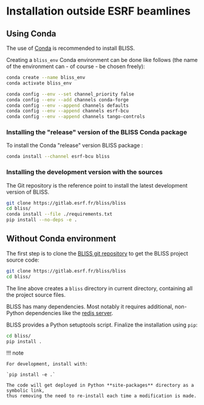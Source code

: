 # Installation outside ESRF beamlines

## Using Conda
The use of [Conda](https://conda.io/docs/) is recommended to install BLISS.

Creating a `bliss_env` Conda environment can be done like follows (the name of
the environment can - of course - be chosen freely):

```bash
conda create --name bliss_env
conda activate bliss_env

conda config --env --set channel_priority false
conda config --env --add channels conda-forge
conda config --env --append channels defaults
conda config --env --append channels esrf-bcu
conda config --env --append channels tango-controls

```

### Installing the "release" version of the BLISS Conda package
To install the Conda "release" version BLISS package :

```bash
conda install --channel esrf-bcu bliss
```


### Installing the development version with the sources
The Git repository is the reference point to install the latest development version of BLISS.

```bash
git clone https://gitlab.esrf.fr/bliss/bliss
cd bliss/
conda install --file ./requirements.txt
pip install --no-deps -e .
```


## Without Conda environment

The first step is to clone the [BLISS git
repository](https://gitlab.esrf.fr/bliss/bliss) to get the BLISS project source
code:

```bash
git clone https://gitlab.esrf.fr/bliss/bliss
cd bliss/

```

The line above creates a `bliss` directory in current directory, containing all
the project source files.

BLISS has many dependencies. Most notably it requires additional, non-Python
dependencies like the [redis server](https://redis.io).

BLISS provides a Python setuptools script. Finalize the installation using
`pip`:

```bash
cd bliss/
pip install .
```

!!! note

    For development, install with:

    `pip install -e .`

    The code will get deployed in Python **site-packages** directory as a symbolic link,
    thus removing the need to re-install each time a modification is made.
